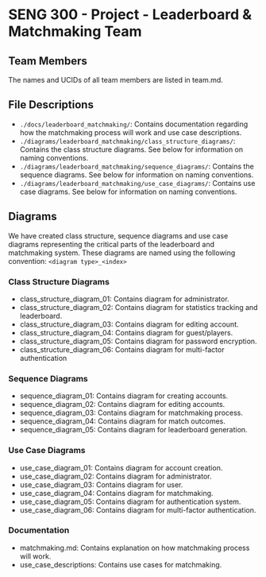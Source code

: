 # SENG 300 - Project - Leaderboard & Matchmaking Team

## Team Members
The names and UCIDs of all team members are listed in team.md.

## File Descriptions
- `./docs/leaderboard_matchmaking/`: Contains documentation regarding how the matchmaking process will work and use case descriptions.
- `./diagrams/leaderboard_matchmaking/class_structure_diagrams/`: Contains the class structure diagrams. See below for information on naming conventions.
- `./diagrams/leaderboard_matchmaking/sequence_diagrams/`: Contains the sequence diagrams. See below for information on naming conventions.
- `./diagrams/leaderboard_matchmaking/use_case_diagrams/`: Contains use case diagrams. See below for information on naming conventions.

## Diagrams
We have created class structure, sequence diagrams and use case diagrams representing the critical parts of the leaderboard and matchmaking system.
These diagrams are named using the following convention:
`<diagram type>_<index>`

### Class Structure Diagrams
- class_structure_diagram_01: Contains diagram for administrator.
- class_structure_diagram_02: Contains diagram for statistics tracking and leaderboard.
- class_structure_diagram_03: Contains diagram for editing account.
- class_structure_diagram_04: Contains diagram for guest/players.
- class_structure_diagram_05: Contains diagram for password encryption.
- class_structure_diagram_06: Contains diagram for multi-factor authentication

### Sequence Diagrams
- sequence_diagram_01: Contains diagram for creating accounts.
- sequence_diagram_02: Contains diagram for editing accounts.
- sequence_diagram_03: Contains diagram for matchmaking process.
- sequence_diagram_04: Contains diagram for match outcomes.
- sequence_diagram_05: Contains diagram for leaderboard generation.

### Use Case Diagrams
- use_case_diagram_01: Contains diagram for account creation.
- use_case_diagram_02: Contains diagram for administrator.
- use_case_diagram_03: Contains diagram for user.
- use_case_diagram_04: Contains diagram for matchmaking.
- use_case_diagram_05: Contains diagram for authentication system.
- use_case_diagram_06: Contains diagram for multi-factor authentication.

### Documentation
- matchmaking.md: Contains explanation on how matchmaking process will work.
- use_case_descriptions: Contains use cases for matchmaking.